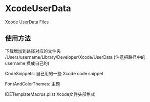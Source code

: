 # XcodeUserData
Xcode UserData Files

## 使用方法
下载增加到路径对应的文件夹
/Users/username/Library/Developer/Xcode/UserData (注意把路径中的 username 换成自己的)

CodeSnippets:
自己用的一些 Xcode code snippet

FontAndColorThemes:
主题

IDETemplateMacros.plist
Xcode文件头部格式


